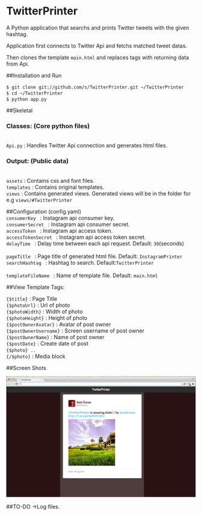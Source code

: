 TwitterPrinter
==============

A Python application that searchs and prints Twitter tweets with the given hashtag.

Application first connects to Twitter Api and fetchs matched tweet datas.<br/>

Then clones the template <code>main.html</code> and replaces tags with returning data from Api.

##Installation and Run

```
$ git clone git://github.com/s/TwitterPrinter.git ~/TwitterPrinter
$ cd ~/TwitterPrinter
$ python app.py
```

##Skeletal
  <h3>Classes: (Core python files)</h3><br/>
    <code>Api.py</code> : Handles Twitter Api connection and generates html files.<br/>    
  
   <h3>Output: (Public data)</h3><br/>
    <code>assets</code>          : Contains css and font files.<br/>
    <code>templates</code>        : Contains original templates.<br/>
    <code>views</code>           : Contains generated views. Generated views will be in the folder for e.g <code>views/#TwitterPrinter</code><br/>

##Configuration (config.yaml)  
  	<code>consumerKey      </code>   : Instagram api consumer key.<br/>
	<code>consumerSecret    </code>  : Instagram api consumer secret.<br/>
	<code>accessToken        </code> : Instagram api access token.<br/>
	<code>accessTokenSecret  </code> : Instagram api access token secret.<br/>
  	<code>delayTime        </code>   : Delay time between each api request. Default: <code>30</code>(seconds)<br/>	
  	<code>pageTitle        </code>   : Page title of generated html file. Default: <code>InstagramPrinter</code><br/>
  	<code>searchHashtag    </code>   : Hashtag to search. Default:<code>TwitterPrinter</code><br/>	
  	<code>templateFileName </code>   : Name of template file. Default: <code>main.html</code><br/>


##View Template Tags:


<code>{$title}</code>                    : Page Title<br/>
<code>{$photoUrl}</code>                 : Url of photo<br/>
<code>{$photoWidth}</code>               : Width of photo<br/>
<code>{$photoHeight}</code>              : Height of photo<br/>
<code>{$postOwnerAvatar}</code>          : Avatar of post owner<br/>
<code>{$postOwnerUsername}</code>        : Screen username of post owner<br/>
<code>{$postOwnerName}</code>      		 : Name of post owner<br/>
<code>{$postDate}</code>                 : Create date of post<br/>
<code>{$photo} .. {/$photo}</code> 		 : Media block<br/>


##Screen Shots

![View Screen Shot](https://github.com/s/TwitterPrinter/blob/master/screenshots/twitter.png?raw=true)

##TO-DO
->Log files.